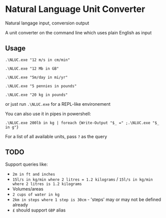 # Natural Language Unit Converter
 Natural langage input, conversion output

A unit converter on the command line which uses plain English as input

## Usage

`.\NLUC.exe "12 m/s in cm/min"`

`.\NLUC.exe "12 Mb in GB"`

`.\NLUC.exe "5m/day in mi/yr"`

`.\NLUC.exe "5 pennies in pounds"`

`.\NLUC.exe "20 kg in pounds"`

or just run `.\NLUC.exe` for a REPL-like environement

You can also use it in pipes in powershell:

`.\NLUC.exe 200lb in kg | foreach {Write-Output "$_ =" ;.\NLUC.exe "$_ in g"}`

For a list of all available units, pass `?` as the query


## TODO

Support queries like:

- `2m in ft and inches`
- `15l/s in kg/min where 2 litres = 1.2 kilograms` / `15l/s in kg/min where 2 litres is 1.2 kilograms`
- Volumes/areas
- `2 cups of water in kg`
- `2km in steps where 1 step is 30cm` - 'steps' may or may not be defined already
- `£` should support `GBP` alias